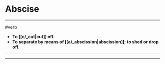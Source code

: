 # Abscise
---
#verb
- **To [[c/_cut|cut]] off.**
- **To separate by means of [[a/_abscission|abscission]]; to shed or drop off.**
---
---
